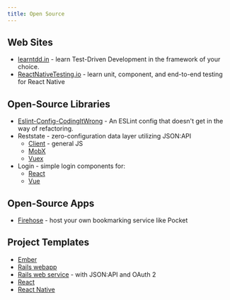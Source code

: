 ```yaml
---
title: Open Source
---
```


## Web Sites

* [learntdd.in](https://learntdd.in) - learn Test-Driven Development in the framework of your choice.
* [ReactNativeTesting.io](https://reactnativetesting.io) - learn unit, component, and end-to-end testing for React Native

## Open-Source Libraries

* [Eslint-Config-CodingItWrong](https://github.com/CodingItWrong/eslint-config-codingitwrong) - An ESLint config that doesn't get in the way of refactoring.
* Reststate - zero-configuration data layer utilizing JSON:API
  * [Client](https://client.reststate.org/) - general JS
  * [MobX](https://mobx.reststate.org/)
  * [Vuex](https://vuex.reststate.org/)
* Login - simple login components for:
  * [React](https://github.com/CodingItWrong/react-login)
  * [Vue](https://github.com/CodingItWrong/vue-login)

## Open-Source Apps

* [Firehose](https://github.com/CodingItWrong/firehose) - host your own bookmarking service like Pocket

## Project Templates

- [Ember](https://github.com/CodingItWrong/emberup)
- [Rails webapp](https://github.com/CodingItWrong/rails-template)
- [Rails web service](https://github.com/CodingItWrong/api-template) - with JSON:API and OAuth 2
- [React](https://github.com/CodingItWrong/reactup)
- [React Native](https://github.com/CodingItWrong/nativeup)
